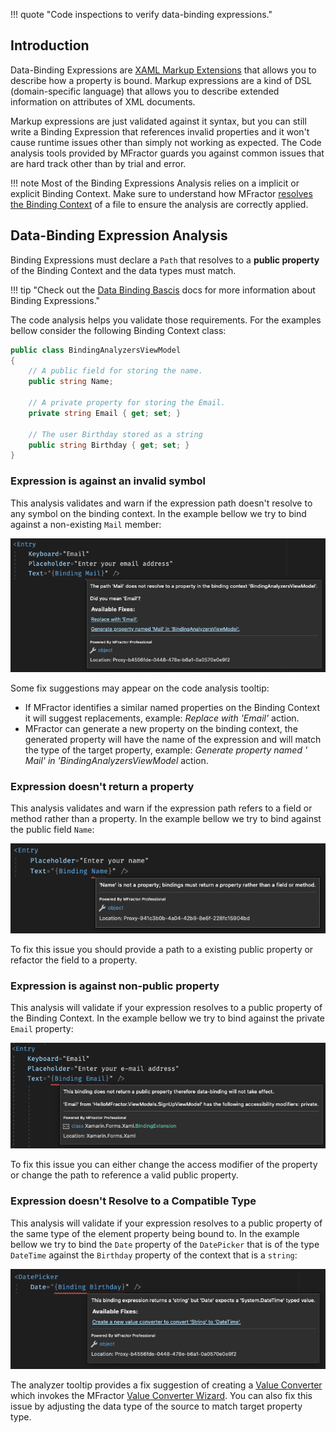 !!! quote "Code inspections to verify data-binding expressions."

## Introduction

Data-Binding Expressions are [XAML Markup Extensions](https://docs.microsoft.com/en-us/xamarin/xamarin-forms/xaml/markup-extensions/) that allows you to describe how a property is bound. Markup expressions are a kind of DSL (domain-specific language) that allows you to describe extended information on attributes of XML documents.

Markup expressions are just validated against it syntax, but you can still write a Binding Expression that references invalid properties and it won't cause runtime issues other than simply not working as expected. The Code analysis tools provided by MFractor guards you against common issues that are hard track other than by trial and error.

!!! note
    Most of the Binding Expressions Analysis relies on a implicit or explicit Binding Context. Make sure to understand how MFractor [resolves the Binding Context](../binding-context-resolution/overview.md) of a file to ensure the analysis are correctly applied.

## Data-Binding Expression Analysis

Binding Expressions must declare a `Path` that resolves to a **public property** of the Binding Context and the data types must match.

!!! tip "Check out the [Data Binding Bascis](https://docs.microsoft.com/en-us/xamarin/xamarin-forms/xaml/xaml-basics/data-binding-basics) docs for more information about Binding Expressions."

The code analysis helps you validate those requirements. For the examples bellow consider the following Binding Context class:

```csharp
public class BindingAnalyzersViewModel
{
    // A public field for storing the name.
    public string Name;

    // A private property for storing the Email.
    private string Email { get; set; }

    // The user Birthday stored as a string
    public string Birthday { get; set; }
}
```

### Expression is against an invalid symbol

This analysis validates and warn if the expression path doesn't resolve to any symbol on the binding context. In the example bellow we try to bind against a non-existing `Mail` member:

![](/img/xamarin-forms/data-binding-analysis-invalid-path.png)

Some fix suggestions may appear on the code analysis tooltip:

* If MFractor identifies a similar named properties on the Binding Context it will suggest replacements, example: _Replace with 'Email'_ action.
* MFractor can generate a new property on the binding context, the generated property will have the name of the expression and will match the type of the target property, example: _Generate property named ' Mail' in 'BindingAnalyzersViewModel_ action.

### Expression doesn't return a property

This analysis validates and warn if the expression path refers to a field or method rather than a property. In the example bellow we try to bind against the public field `Name`:

![](/img/xamarin-forms/data-binding-analysis-not-property.png)

To fix this issue you should provide a path to a existing public property or refactor the field to a property.

### Expression is against non-public property

This analysis will validate if your expression resolves to a public property of the Binding Context. In the example bellow we try to bind against the private `Email` property:

![](/img/xamarin-forms/data-binding-analysis-private-property.png)

To fix this issue you can either change the access modifier of the property or change the path to reference a valid public property.

### Expression doesn't Resolve to a Compatible Type

This analysis will validate if your expression resolves to a public property of the same type of the element property being bound to. In the example bellow we try to bind the `Date` property of the `DatePicker` that is of the type `DateTime` against the `Birthday` property of the context that is a `string`: 

![](/img/xamarin-forms/data-binding-analysis-type-clash.png)

The analyzer tooltip provides a fix suggestion of creating a [Value Converter](https://docs.microsoft.com/en-us/xamarin/xamarin-forms/app-fundamentals/data-binding/converters) which invokes the MFractor [Value Converter Wizard](../value-converters/value-converter-wizard.md). You can also fix this issue by adjusting the data type of the source to match target property type.